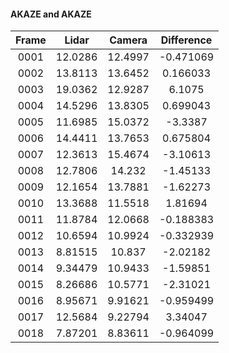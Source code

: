 #### AKAZE and AKAZE

| Frame     |  Lidar     |    Camera   |    Difference    |
| :-------: | :--------: | :---------: | :-----------: |
|0001    | 12.0286    | 12.4997    | -0.471069    | 
|0002    | 13.8113    | 13.6452    | 0.166033    | 
|0003    | 19.0362    | 12.9287    | 6.1075    | 
|0004    | 14.5296    | 13.8305    | 0.699043    | 
|0005    | 11.6985    | 15.0372    | -3.3387    | 
|0006    | 14.4411    | 13.7653    | 0.675804    | 
|0007    | 12.3613    | 15.4674    | -3.10613    | 
|0008    | 12.7806    | 14.232    | -1.45133    | 
|0009    | 12.1654    | 13.7881    | -1.62273    | 
|0010    | 13.3688    | 11.5518    | 1.81694    | 
|0011    | 11.8784    | 12.0668    | -0.188383    | 
|0012    | 10.6594    | 10.9924    | -0.332939    | 
|0013    | 8.81515    | 10.837    | -2.02182    | 
|0014    | 9.34479    | 10.9433    | -1.59851    | 
|0015    | 8.26686    | 10.5771    | -2.31021    | 
|0016    | 8.95671    | 9.91621    | -0.959499    | 
|0017    | 12.5684    | 9.22794    | 3.34047    | 
|0018    | 7.87201    | 8.83611    | -0.964099    | 

